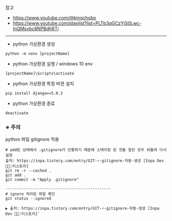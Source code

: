 참고

- https://www.youtube.com/@kingchobo
- https://www.youtube.com/playlist?list=PLTb3qGCzYjS0Lwc-lnQMsvbc8NPBdhRTj

---

- python 가상환경 생성

```shell
python -m venv [projectName]
```

- python 가상환경 실행 / windows 10 env

```shell
[projectName]\Scripts\activate
```

- python 가상환경 특정 버젼 설치

```shell
pip install django==5.0.3
```

- python 가상환경 종료

```python
deactivate
```

### ※ 주의

python 파일 gitignore 적용

```shell
# add된 상태에서 .gitignore가 안통하기 때문에 스테이징 된 것들 일단 모두 되돌려 다시 설정
출처: https://inpa.tistory.com/entry/GIT-⚡️-gitignore-자동-생성 [Inpa Dev 👨‍💻:티스토리]
git rm -r --cached .
git add .
git commit -m "Apply .gitignore"

----------------------------------------------
# ignore 처리된 파일 확인
git status --ignored

▶ 출처: https://inpa.tistory.com/entry/GIT-⚡️-gitignore-자동-생성 [Inpa Dev 👨‍💻:티스토리]`
```
